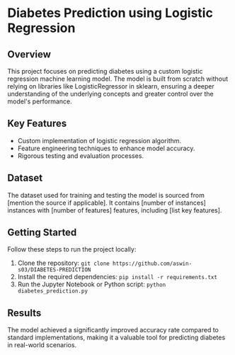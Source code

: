 # Diabetes Prediction using Logistic Regression

## Overview
This project focuses on predicting diabetes using a custom logistic regression machine learning model. The model is built from scratch without relying on libraries like LogisticRegressor in sklearn, ensuring a deeper understanding of the underlying concepts and greater control over the model's performance.

## Key Features
- Custom implementation of logistic regression algorithm.
- Feature engineering techniques to enhance model accuracy.
- Rigorous testing and evaluation processes.

## Dataset
The dataset used for training and testing the model is sourced from [mention the source if applicable]. It contains [number of instances] instances with [number of features] features, including [list key features].

## Getting Started
Follow these steps to run the project locally:

1. Clone the repository: `git clone https://github.com/aswin-s03/DIABETES-PREDICTION`
2. Install the required dependencies: `pip install -r requirements.txt`
3. Run the Jupyter Notebook or Python script: `python diabetes_prediction.py`

## Results
The model achieved a significantly improved accuracy rate compared to standard implementations, making it a valuable tool for predicting diabetes in real-world scenarios.
